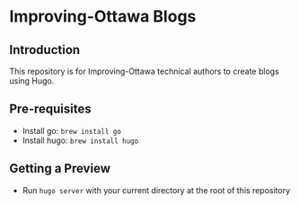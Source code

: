 # Improving-Ottawa Blogs

## Introduction
This repository is for Improving-Ottawa technical authors to create
blogs using Hugo. 

## Pre-requisites
* Install go: `brew install go`
* Install hugo: `brew install hugo`

## Getting a Preview
* Run `hugo server` with your current directory at the root of this repository

